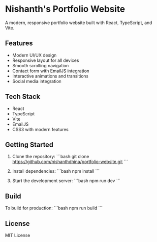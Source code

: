 # Nishanth's Portfolio Website

A modern, responsive portfolio website built with React, TypeScript, and Vite.

## Features

- Modern UI/UX design
- Responsive layout for all devices
- Smooth scrolling navigation
- Contact form with EmailJS integration
- Interactive animations and transitions
- Social media integration

## Tech Stack

- React
- TypeScript
- Vite
- EmailJS
- CSS3 with modern features

## Getting Started

1. Clone the repository:
\`\`\`bash
git clone https://github.com/nishanthdhina/portfolio-website.git
\`\`\`

2. Install dependencies:
\`\`\`bash
npm install
\`\`\`

3. Start the development server:
\`\`\`bash
npm run dev
\`\`\`

## Build

To build for production:
\`\`\`bash
npm run build
\`\`\`

## License

MIT License 